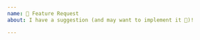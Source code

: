```yaml
---
name: 🚀 Feature Request
about: I have a suggestion (and may want to implement it 🙂)!

---
```

<!--
You have an idea how to improve the site? That's awesome!

Before submitting, please have a look at the existing issues if there's already
something related to your suggestion.

We are also [working on a relaunch](https://github.com/nodejs/website-redesign/issues/)
at the moment, so it might be a good idea to check out our plans there as well.
Help is always welcome!
-->
